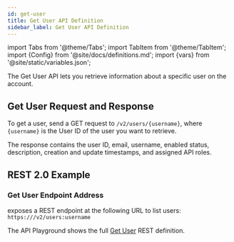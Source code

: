```yaml
---
id: get-user
title: Get User API Definition
sidebar_label: Get User API Definition
---
```


import Tabs from '@theme/Tabs';
import TabItem from '@theme/TabItem';
import {Config} from '@site/docs/definitions.md';
import {vars} from '@site/static/variables.json';

The Get User API lets you retrieve information about a specific user on the 
account.

## Get User Request and Response

To get a user, send a GET request to `/v2/users/{username}`, where `{username}` 
is the User ID of the user you want to retrieve.


The response contains the user ID, email, username, enabled status, 
description, creation and update timestamps, and assigned API roles.

## REST 2.0 Example

### Get User Endpoint Address

<Config v="names.product"/> exposes a REST endpoint at the following URL
to list users:
<code>https://<Config v="domains.rest.indexing"/>/v2/users:username</code>

The API Playground shows the full [Get User](/docs/rest-api/get-user) REST definition.

